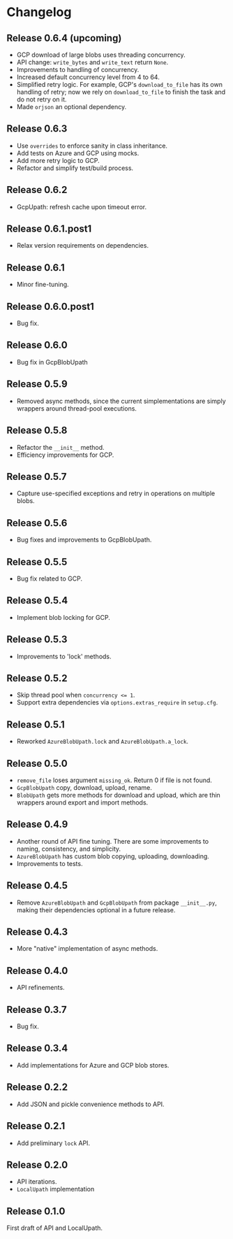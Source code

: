 # Changelog

## Release 0.6.4 (upcoming)

- GCP download of large blobs uses threading concurrency.
- API change: `write_bytes` and `write_text` return `None`.
- Improvements to handling of concurrency.
- Increased default concurrency level from 4 to 64.
- Simplified retry logic. For example, GCP's `download_to_file` has its own
  handling of retry; now we rely on `download_to_file` to finish the task
  and do not retry on it.
- Made `orjson` an optional dependency.


## Release 0.6.3

- Use `overrides` to enforce sanity in class inheritance.
- Add tests on Azure and GCP using mocks.
- Add more retry logic to GCP.
- Refactor and simplify test/build process.


## Release 0.6.2

- GcpUpath: refresh cache upon timeout error.


## Release 0.6.1.post1

- Relax version requirements on dependencies.


## Release 0.6.1

- Minor fine-tuning.


## Release 0.6.0.post1

- Bug fix.


## Release 0.6.0

- Bug fix in GcpBlobUpath


## Release 0.5.9

- Removed async methods, since the current simplementations are simply wrappers around thread-pool executions.


## Release 0.5.8

- Refactor the `__init__` method.
- Efficiency improvements for GCP.


## Release 0.5.7

- Capture use-specified exceptions and retry in operations on multiple blobs.


## Release 0.5.6

- Bug fixes and improvements to GcpBlobUpath.


## Release 0.5.5

- Bug fix related to GCP.


## Release 0.5.4

- Implement blob locking for GCP.


## Release 0.5.3

- Improvements to 'lock' methods.


## Release 0.5.2

- Skip thread pool when `concurrency <= 1`.
- Support extra dependencies via `options.extras_require` in `setup.cfg`.


## Release 0.5.1

- Reworked `AzureBlobUpath.lock` and `AzureBlobUpath.a_lock`.


## Release 0.5.0

- `remove_file` loses argument `missing_ok`. Return 0 if file is not found.
- `GcpBlobUpath` copy, download, upload, rename.
- `BlobUpath` gets more methods for download and upload, which are thin wrappers
  around export and import methods.


## Release 0.4.9

- Another round of API fine tuning. There are some improvements to naming,
  consistency, and simplicity.
- `AzureBlobUpath` has custom blob copying, uploading, downloading.
- Improvements to tests.


## Release 0.4.5

- Remove `AzureBlobUpath` and `GcpBlobUpath` from package `__init__.py`,
  making their dependencies optional in a future release.


## Release 0.4.3

- More "native" implementation of async methods.



## Release 0.4.0

- API refinements.


## Release 0.3.7

- Bug fix.


## Release 0.3.4

- Add implementations for Azure and GCP blob stores.


## Release 0.2.2

- Add JSON and pickle convenience methods to API.


## Release 0.2.1

- Add preliminary `lock` API.


## Release 0.2.0

- API iterations.
- `LocalUpath` implementation


## Release 0.1.0

First draft of API and LocalUpath.
